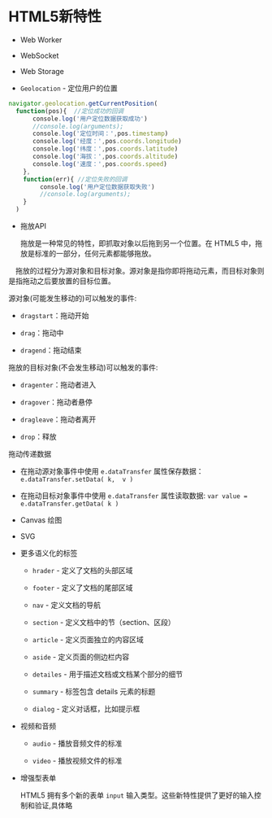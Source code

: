 # HTML5新特性

- Web Worker

- WebSocket

- Web Storage

- `Geolocation` - 定位用户的位置

```js
navigator.geolocation.getCurrentPosition(
  function(pos){  //定位成功的回调
　　　　console.log('用户定位数据获取成功')
　　　　//console.log(arguments);
　　　　console.log('定位时间：',pos.timestamp)
　　　　console.log('经度：',pos.coords.longitude)
　　　　console.log('纬度：',pos.coords.latitude)
　　　　console.log('海拔：',pos.coords.altitude)
　　　　console.log('速度：',pos.coords.speed)
    },   
    function(err){ //定位失败的回调
　　  　　console.log('用户定位数据获取失败')
　  　　　//console.log(arguments);
    }  
  ) 
```

- 拖放API

  拖放是一种常见的特性，即抓取对象以后拖到另一个位置。在 HTML5 中，拖放是标准的一部分，任何元素都能够拖放。

　拖放的过程分为源对象和目标对象。源对象是指你即将拖动元素，而目标对象则是指拖动之后要放置的目标位置。

  源对象(可能发生移动的)可以触发的事件:

  - `dragstart`：拖动开始

  - `drag`：拖动中

  - `dragend`：拖动结束

  拖放的目标对象(不会发生移动)可以触发的事件:

  - `dragenter`：拖动者进入

  - `dragover`：拖动者悬停

  - `dragleave`：拖动者离开

  - `drop`：释放

  拖动传递数据

  - 在拖动源对象事件中使用 `e.dataTransfer` 属性保存数据：`e.dataTransfer.setData( k,  v )`

  - 在拖动目标对象事件中使用 `e.dataTransfer` 属性读取数据: `var value = e.dataTransfer.getData( k )`

- Canvas 绘图

- SVG

- 更多语义化的标签

  - `hrader` - 定义了文档的头部区域

  - `footer` - 定义了文档的尾部区域

  - `nav` - 定义文档的导航

  - `section` - 定义文档中的节（section、区段）

  - `article` - 定义页面独立的内容区域

  - `aside` - 定义页面的侧边栏内容

  - `detailes` - 用于描述文档或文档某个部分的细节

  - `summary` - 标签包含 details 元素的标题

  - `dialog` - 定义对话框，比如提示框

- 视频和音频

  - `audio` - 播放音频文件的标准

  - `video` - 播放视频文件的标准

- 增强型表单

  HTML5 拥有多个新的表单 `input` 输入类型。这些新特性提供了更好的输入控制和验证,具体略